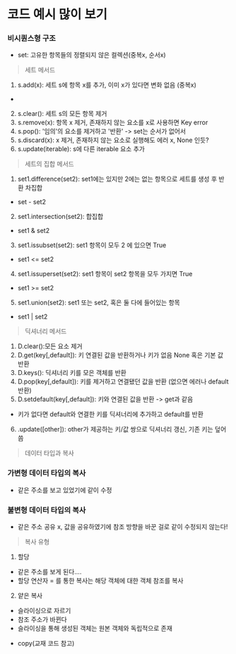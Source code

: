 # 코드 예시 많이 보기
### 비시퀀스형 구조
- set: 고유한 항목들의 정렬되지 않은 컬렉션(중복x, 순서x)

> 세트 메서드
1. s.add(x): 세트 s에 항목 x를 추가, 이미 x가 있다면 변화 없음 (중복x)
- 
2. s.clear(): 세트 s의 모든 항목 제거
3. s.remove(x): 항목 x 제거, 존재하지 않는 요소를 x로 사용하면 Key error
4. s.pop(): '임의'의 요소를 제거하고 '반환' -> set는 순서가 없어서
5. s.discard(x): x 제거, 존재하지 않는 요소로 실행해도 에러 x, None 인듯?
6. s.update(iterable): s에 다른 iterable 요소 추가
> 세트의 집합 메서드
1. set1.difference(set2): set1에는 있지만 2에는 없는 항목으로 세트를 생성 후 반환 차집합
- set - set2
2. set1.intersection(set2): 합집합
- set1 & set2
3. set1.issubset(set2): set1 항목이 모두 2 에 있으면 True
- set1 <= set2
4. set1.issuperset(set2): set1 항목이 set2 항목을 모두 가지면 True
- set1 >= set2
5. set1.union(set2): set1 또는 set2, 혹은 둘 다에 들어있는 항목 
- set1 | set2

> 딕셔너리 메서드
1. D.clear():모든 요소 제거
2. D.get(key[,default]): 키 연결된 값을 반환하거나 키가 없음 None 혹은 기본 값 반환
3. D.keys(): 딕셔너리 키를 모은 객체를 반환 
4. D.pop(key[,default]): 키를 제거하고 연결됐던 값을 반환 (없으면 에러나 default 반환)
5. D.setdefault(key[,default]): 키와 연결된 값을 반환 -> get과 같음
- 키가 없다면 default와 연결한 키를 딕셔너리에 추가하고 default를 반환
6. .update([other]): other가 제공하는 키/값 쌍으로 딕셔너리 갱신, 기존 키는 덮어씀

> 데이터 타입과 복사
### 가변형 데이터 타입의 복사
- 같은 주소를 보고 있었기에 같이 수정

### 불변형 데이터 타입의 복사
- 같은 주소 공유 x, 값을 공유하였기에 참조 방향을 바꾼 걸로 같이 수정되지 않는다!

> 복사 유형

1. 할당
- 같은 주소를 보게 된다....
- 할당 연산자 = 를 통한 복사는 해당 객체에 대한 객체 참조를 복사

2. 얕은 복사 
- 슬라이싱으로 자르기 
- 참조 주소가 바뀐다 
- 슬라이싱을 통해 생성된 객체는 원본 객체와 독립적으로 존재

+ copy(교재 코드 참고)
